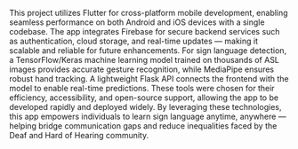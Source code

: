 This project utilizes Flutter for cross-platform mobile development, enabling seamless performance on both Android and iOS devices with a single codebase. The app integrates Firebase for secure backend services such as authentication, cloud storage, and real-time updates — making it scalable and reliable for future enhancements. For sign language detection, a TensorFlow/Keras machine learning model trained on thousands of ASL images provides accurate gesture recognition, while MediaPipe ensures robust hand tracking. A lightweight Flask API connects the frontend with the model to enable real-time predictions. These tools were chosen for their efficiency, accessibility, and open-source support, allowing the app to be developed rapidly and deployed widely. By leveraging these technologies, this app empowers individuals to learn sign language anytime, anywhere — helping bridge communication gaps and reduce inequalities faced by the Deaf and Hard of Hearing community.
























